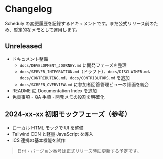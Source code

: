# Changelog

Scheduly の変更履歴を記録するドキュメントです。まだ公式リリース前のため、暫定的なメモとして運用します。

## Unreleased

- ドキュメント整備
  - `docs/DEVELOPMENT_JOURNEY.md` に開発フェーズを整理
  - `docs/SERVER_INTEGRATION.md`（ドラフト）、`docs/DISCLAIMER.md`、`docs/CONTRIBUTING.md`、`docs/CONTRIBUTORS.md` を追加
  - `docs/SCREEN_OVERVIEW.md` に参加者回答管理ビューの計画を統合
- README に Documentation Index を追加
- 免責事項・QA 手順・開発メモの役割を明確化

## 2024-xx-xx 初期モックフェーズ（参考）

- ローカル HTML モックで UI を整備
- Tailwind CDN と軽量 JavaScript を導入
- ICS 連携の基本機能を試作

> 日付・バージョン番号は正式リリース時に更新する予定です。
